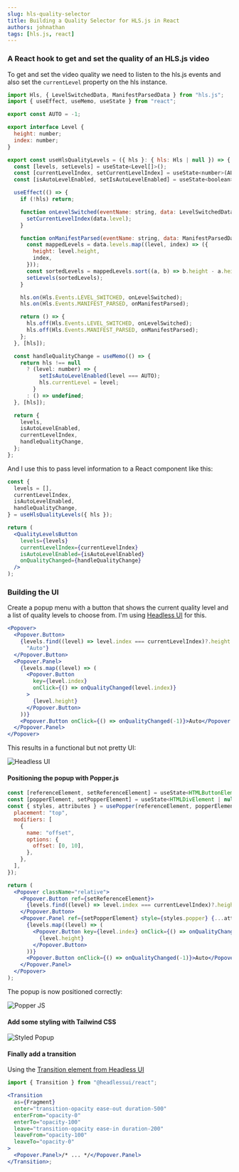 ```yaml
---
slug: hls-quality-selector
title: Building a Quality Selector for HLS.js in React
authors: johnathan
tags: [hls.js, react]
---
```


### A React hook to get and set the quality of an HLS.js video

To get and set the video quality we need to listen to the hls.js events and also set the `currentLevel` property on the hls instance.

```jsx
import Hls, { LevelSwitchedData, ManifestParsedData } from "hls.js";
import { useEffect, useMemo, useState } from "react";

export const AUTO = -1;

export interface Level {
  height: number;
  index: number;
}

export const useHlsQualityLevels = ({ hls }: { hls: Hls | null }) => {
  const [levels, setLevels] = useState<Level[]>();
  const [currentLevelIndex, setCurrentLevelIndex] = useState<number>(AUTO);
  const [isAutoLevelEnabled, setIsAutoLevelEnabled] = useState<boolean>(true);

  useEffect(() => {
    if (!hls) return;

    function onLevelSwitched(eventName: string, data: LevelSwitchedData) {
      setCurrentLevelIndex(data.level);
    }

    function onManifestParsed(eventName: string, data: ManifestParsedData) {
      const mappedLevels = data.levels.map((level, index) => ({
        height: level.height,
        index,
      }));
      const sortedLevels = mappedLevels.sort((a, b) => b.height - a.height);
      setLevels(sortedLevels);
    }

    hls.on(Hls.Events.LEVEL_SWITCHED, onLevelSwitched);
    hls.on(Hls.Events.MANIFEST_PARSED, onManifestParsed);

    return () => {
      hls.off(Hls.Events.LEVEL_SWITCHED, onLevelSwitched);
      hls.off(Hls.Events.MANIFEST_PARSED, onManifestParsed);
    };
  }, [hls]);

  const handleQualityChange = useMemo(() => {
    return hls !== null
      ? (level: number) => {
          setIsAutoLevelEnabled(level === AUTO);
          hls.currentLevel = level;
        }
      : () => undefined;
  }, [hls]);

  return {
    levels,
    isAutoLevelEnabled,
    currentLevelIndex,
    handleQualityChange,
  };
};
```

And I use this to pass level information to a React component like this:

```jsx
const {
  levels = [],
  currentLevelIndex,
  isAutoLevelEnabled,
  handleQualityChange,
} = useHlsQualityLevels({ hls });

return (
  <QualityLevelsButton
    levels={levels}
    currentLevelIndex={currentLevelIndex}
    isAutoLevelEnabled={isAutoLevelEnabled}
    onQualityChanged={handleQualityChange}
  />
);
```

### Building the UI

Create a popup menu with a button that shows the current quality level and a list of quality levels to choose from. I'm using [Headless UI](https://headlessui.com/react/popover) for this.

```jsx
<Popover>
  <Popover.Button>
    {levels.find((level) => level.index === currentLevelIndex)?.height ??
      "Auto"}
  </Popover.Button>
  <Popover.Panel>
    {levels.map((level) => (
      <Popover.Button
        key={level.index}
        onClick={() => onQualityChanged(level.index)}
      >
        {level.height}
      </Popover.Button>
    ))}
    <Popover.Button onClick={() => onQualityChanged(-1)}>Auto</Popover.Button>
  </Popover.Panel>
</Popover>
```

This results in a functional but not pretty UI:

![Headless UI](/img/hls-quality-selector/headlessui.png)

#### Positioning the popup with Popper.js

```jsx
const [referenceElement, setReferenceElement] = useState<HTMLButtonElement | null>();
const [popperElement, setPopperElement] = useState<HTMLDivElement | null>();
const { styles, attributes } = usePopper(referenceElement, popperElement, {
  placement: "top",
  modifiers: [
    {
      name: "offset",
      options: {
        offset: [0, 10],
      },
    },
  ],
});

return (
  <Popover className="relative">
    <Popover.Button ref={setReferenceElement}>
      {levels.find((level) => level.index === currentLevelIndex)?.height ?? "Auto"}
    </Popover.Button>
    <Popover.Panel ref={setPopperElement} style={styles.popper} {...attributes.popper}>
      {levels.map((level) => (
        <Popover.Button key={level.index} onClick={() => onQualityChanged(level.index)}>
          {level.height}
        </Popover.Button>
      ))}
      <Popover.Button onClick={() => onQualityChanged(-1)}>Auto</Popover.Button>
    </Popover.Panel>
  </Popover>
);
```

The popup is now positioned correctly:

![Popper JS](/img/hls-quality-selector/popper.png)

#### Add some styling with Tailwind CSS

![Styled Popup](/img/hls-quality-selector/styled.png)

#### Finally add a transition

Using the [Transition element from Headless UI](https://headlessui.com/react/transition)

```jsx
import { Transition } from "@headlessui/react";

<Transition
  as={Fragment}
  enter="transition-opacity ease-out duration-500"
  enterFrom="opacity-0"
  enterTo="opacity-100"
  leave="transition-opacity ease-in duration-200"
  leaveFrom="opacity-100"
  leaveTo="opacity-0"
>
  <Popover.Panel>/* ... */</Popover.Panel>
</Transition>;
```
